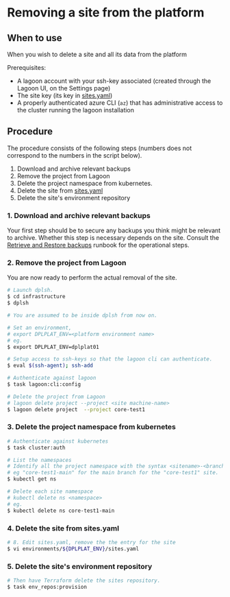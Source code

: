 # Removing a site from the platform

## When to use

When you wish to delete a site and all its data from the platform

Prerequisites:

* A lagoon account with your ssh-key associated (created through
  the Lagoon UI, on the Settings page)
* The site key (its key in [sites.yaml](../architecture/platform-environment-architecture.md#sitesyaml))
* A properly authenticated azure CLI (`az`) that has administrative access to
  the cluster running the lagoon installation

## Procedure

The procedure consists of the following steps (numbers does not correspond to
the numbers in the script below).

1. Download and archive relevant backups
2. Remove the project from Lagoon
3. Delete the project namespace from kubernetes.
4. Delete the site from [sites.yaml](../architecture/platform-environment-architecture.md#sitesyaml)
5. Delete the site's environment repository

### 1. Download and archive relevant backups

Your first step should be to secure any backups you think might be relevant to
archive. Whether this step is necessary depends on the site. Consult the
[Retrieve and Restore backups](retrieve-restore-backups.md) runbook for the
operational steps.

### 2. Remove the project from Lagoon

You are now ready to perform the actual removal of the site.

```sh
# Launch dplsh.
$ cd infrastructure
$ dplsh

# You are assumed to be inside dplsh from now on.

# Set an environment,
# export DPLPLAT_ENV=<platform environment name>
# eg.
$ export DPLPLAT_ENV=dplplat01

# Setup access to ssh-keys so that the lagoon cli can authenticate.
$ eval $(ssh-agent); ssh-add

# Authenticate against lagoon
$ task lagoon:cli:config

# Delete the project from Lagoon
# lagoon delete project --project <site machine-name>
$ lagoon delete project  --project core-test1
```

### 3. Delete the project namespace from kubernetes

```sh
# Authenticate against kubernetes
$ task cluster:auth

# List the namespaces
# Identify all the project namespace with the syntax <sitename>-<branchname>
# eg "core-test1-main" for the main branch for the "core-test1" site.
$ kubectl get ns

# Delete each site namespace
# kubectl delete ns <namespace>
# eg.
$ kubectl delete ns core-test1-main
```

### 4. Delete the site from sites.yaml

```sh
# 8. Edit sites.yaml, remove the the entry for the site
$ vi environments/${DPLPLAT_ENV}/sites.yaml
```

### 5. Delete the site's environment repository

```sh
# Then have Terraform delete the sites repository.
$ task env_repos:provision
```
